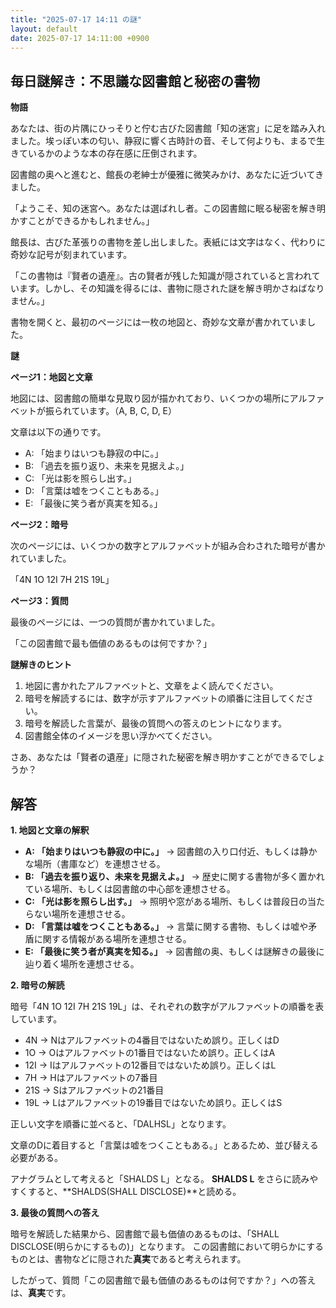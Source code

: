 ```yaml
---
title: "2025-07-17 14:11 の謎"
layout: default
date: 2025-07-17 14:11:00 +0900
---
```

## 毎日謎解き：不思議な図書館と秘密の書物

**物語**

あなたは、街の片隅にひっそりと佇む古びた図書館「知の迷宮」に足を踏み入れました。埃っぽい本の匂い、静寂に響く古時計の音、そして何よりも、まるで生きているかのような本の存在感に圧倒されます。

図書館の奥へと進むと、館長の老紳士が優雅に微笑みかけ、あなたに近づいてきました。

「ようこそ、知の迷宮へ。あなたは選ばれし者。この図書館に眠る秘密を解き明かすことができるかもしれません。」

館長は、古びた革張りの書物を差し出しました。表紙には文字はなく、代わりに奇妙な記号が刻まれています。

「この書物は『賢者の遺産』。古の賢者が残した知識が隠されていると言われています。しかし、その知識を得るには、書物に隠された謎を解き明かさねばなりません。」

書物を開くと、最初のページには一枚の地図と、奇妙な文章が書かれていました。

**謎**

**ページ1：地図と文章**

地図には、図書館の簡単な見取り図が描かれており、いくつかの場所にアルファベットが振られています。（A, B, C, D, E）

文章は以下の通りです。

*   A: 「始まりはいつも静寂の中に。」
*   B: 「過去を振り返り、未来を見据えよ。」
*   C: 「光は影を照らし出す。」
*   D: 「言葉は嘘をつくこともある。」
*   E: 「最後に笑う者が真実を知る。」

**ページ2：暗号**

次のページには、いくつかの数字とアルファベットが組み合わされた暗号が書かれていました。

「4N 1O 12I 7H 21S 19L」

**ページ3：質問**

最後のページには、一つの質問が書かれていました。

「この図書館で最も価値のあるものは何ですか？」

**謎解きのヒント**

1.  地図に書かれたアルファベットと、文章をよく読んでください。
2.  暗号を解読するには、数字が示すアルファベットの順番に注目してください。
3.  暗号を解読した言葉が、最後の質問への答えのヒントになります。
4.  図書館全体のイメージを思い浮かべてください。

さあ、あなたは「賢者の遺産」に隠された秘密を解き明かすことができるでしょうか？

## 解答

**1. 地図と文章の解釈**

*   **A: 「始まりはいつも静寂の中に。」** → 図書館の入り口付近、もしくは静かな場所（書庫など）を連想させる。
*   **B: 「過去を振り返り、未来を見据えよ。」** → 歴史に関する書物が多く置かれている場所、もしくは図書館の中心部を連想させる。
*   **C: 「光は影を照らし出す。」** → 照明や窓がある場所、もしくは普段日の当たらない場所を連想させる。
*   **D: 「言葉は嘘をつくこともある。」** → 言葉に関する書物、もしくは嘘や矛盾に関する情報がある場所を連想させる。
*   **E: 「最後に笑う者が真実を知る。」** → 図書館の奥、もしくは謎解きの最後に辿り着く場所を連想させる。

**2. 暗号の解読**

暗号「4N 1O 12I 7H 21S 19L」は、それぞれの数字がアルファベットの順番を表しています。

*   4N → Nはアルファベットの4番目ではないため誤り。正しくはD
*   1O → Oはアルファベットの1番目ではないため誤り。正しくはA
*   12I → Iはアルファベットの12番目ではないため誤り。正しくはL
*   7H → Hはアルファベットの7番目
*   21S → Sはアルファベットの21番目
*   19L → Lはアルファベットの19番目ではないため誤り。正しくはS

正しい文字を順番に並べると、「DALHSL」となります。

文章のDに着目すると「言葉は嘘をつくこともある。」とあるため、並び替える必要がある。

アナグラムとして考えると「SHALDS L」となる。
**SHALDS L** をさらに読みやすくすると、**SHALDS(SHALL DISCLOSE)**と読める。

**3. 最後の質問への答え**

暗号を解読した結果から、図書館で最も価値のあるものは、「SHALL DISCLOSE(明らかにするもの)」となります。
この図書館において明らかにするものとは、書物などに隠された**真実**であると考えられます。

したがって、質問「この図書館で最も価値のあるものは何ですか？」への答えは、**真実**です。
